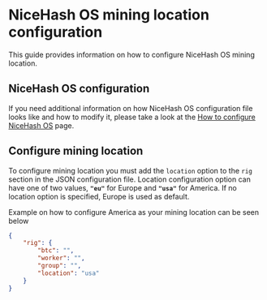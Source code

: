 # NiceHash OS mining location configuration
This guide provides information on how to configure NiceHash OS mining location.

## NiceHash OS configuration
If you need additional information on how NiceHash OS configuration file looks like and how to modify it, please take a look at the [How to configure NiceHash OS](nhos_configuration.md) page.

## Configure mining location
To configure mining location you must add the `location` option to the `rig` section in the JSON configuration file. Location configuration option can have one of two values, **`"eu"`** for Europe and **`"usa"`** for America. If no location option is specified, Europe is used as default.

Example on how to configure America as your mining location can be seen below
```json
{
    "rig": {
        "btc": "",
        "worker": "",
        "group": "",
        "location": "usa"
    }
}
```
